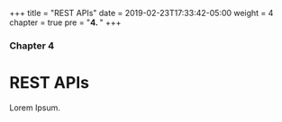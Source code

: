 +++
title = "REST APIs"
date = 2019-02-23T17:33:42-05:00
weight = 4
chapter = true
pre = "<b>4. </b>"
+++

### Chapter 4

# REST APIs

Lorem Ipsum.